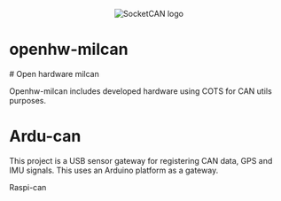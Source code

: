 <p align="center">
<img src="https://github.com/minitecnia/openhw-milcan/blob/master/logo-minitecnia.jpg" alt="SocketCAN logo"/>
</p>

# openhw-milcan

# Open hardware milcan

Openhw-milcan includes developed hardware using COTS for CAN utils purposes.

# Ardu-can
This project is a USB sensor gateway for registering CAN data, GPS and IMU signals. This uses an Arduino platform as a gateway.

Raspi-can
